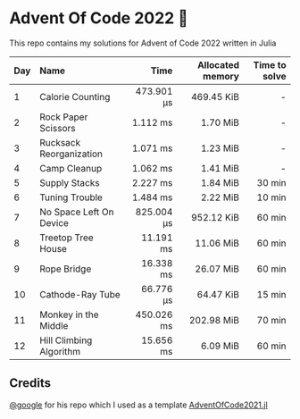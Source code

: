 # Advent Of Code 2022 🎄

This repo contains my solutions for Advent of Code 2022 written in Julia

| Day | Name | Time | Allocated memory | Time to solve |
|-----|:-----|-----:|-----------------:|----:|
| 1 | Calorie Counting | 473.901 μs | 469.45 KiB | - |
| 2 | Rock Paper Scissors | 1.112 ms | 1.70 MiB | - |
| 3 | Rucksack Reorganization | 1.071 ms | 1.23 MiB | - |
| 4 | Camp Cleanup | 1.062 ms | 1.41 MiB | - |
| 5 | Supply Stacks | 2.227 ms | 1.84 MiB | 30 min |
| 6 | Tuning Trouble | 1.484 ms | 2.22 MiB | 10 min |
| 7 | No Space Left On Device | 825.004 μs | 952.12 KiB | 60 min |
| 8 | Treetop Tree House | 11.191 ms | 11.06 MiB | 60 min |
| 9 | Rope Bridge | 16.338 ms | 26.07 MiB | 60 min |
| 10 | Cathode-Ray Tube | 66.776 μs | 64.47 KiB | 15 min |
| 11 | Monkey in the Middle | 450.026 ms | 202.98 MiB | 70 min |
| 12 | Hill Climbing Algorithm | 15.656 ms | 6.09 MiB | 60 min |

## Credits
[@google](https://github.com/goggle) for his repo which I used as a template [AdventOfCode2021.jl](https://github.com/goggle/AdventOfCode2021.jl)
